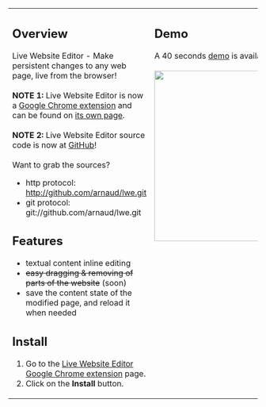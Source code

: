 <table>
<tr valign='top'>
<td width='100%'>
<h2>Overview</h2>
Live Website Editor - Make persistent changes to any web page, live from the browser!<br>
<br>
<b>NOTE 1:</b> Live Website Editor is now a <a href='https://chrome.google.com/extensions/detail/aimajdllbabbccdcmekjkapemehehmjc'>Google Chrome extension</a> and can be found on <a href='https://chrome.google.com/extensions/detail/aimajdllbabbccdcmekjkapemehehmjc'>its own page</a>.<br>
<br>
<b>NOTE 2:</b> Live Website Editor source code is now at <a href='http://github.com/arnaud/lwe'>GitHub</a>!<br>
<br>
Want to grab the sources?<br>
<ul><li>http protocol: <a href='http://github.com/arnaud/lwe.git'>http://github.com/arnaud/lwe.git</a>
</li><li>git protocol: git://github.com/arnaud/lwe.git</li></ul>

<h2>Features</h2>
<ul><li>textual content inline editing<br>
</li><li><del>easy dragging & removing of parts of the website</del> (soon)<br>
</li><li>save the content state of the modified page, and reload it when needed</li></ul>

<h2>Install</h2>
<ol><li>Go to the <a href='https://chrome.google.com/extensions/detail/aimajdllbabbccdcmekjkapemehehmjc'>Live Website Editor Google Chrome extension</a> page.<br>
</li><li>Click on the <b>Install</b> button.</li></ol>

</td>
<td width='400px'>

<h2>Demo</h2>
A 40 seconds <a href='http://www.youtube.com/watch?v=p00l_Rsy3ho'>demo</a> is available on YouTube:<br>
<br>
<a href='http://www.youtube.com/watch?feature=player_embedded&v=p00l_Rsy3ho' target='_blank'><img src='http://img.youtube.com/vi/p00l_Rsy3ho/0.jpg' width='425' height=344 /></a><br>
<br>
</td>
</tr>
</table>